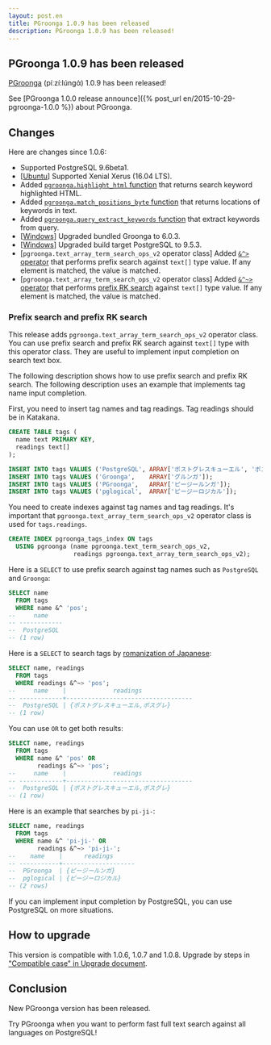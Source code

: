 ```yaml
---
layout: post.en
title: PGroonga 1.0.9 has been released
description: PGroonga 1.0.9 has been released!
---
```


## PGroonga 1.0.9 has been released

[PGroonga](http://pgroonga.github.io/) (píːzí:lúnɡά) 1.0.9 has been released!

See [PGroonga 1.0.0 release announce]({% post_url en/2015-10-29-pgroonga-1.0.0 %}) about PGroonga.

## Changes

Here are changes since 1.0.6:

  * Supported PostgreSQL 9.6beta1.
  * [[Ubuntu](http://pgroonga.github.io/install/ubuntu.html)] Supported Xenial Xerus (16.04 LTS).
  * Added [`pgroonga.highlight_html` function](http://pgroonga.github.io/reference/functions/pgroonga-highlight-html.html) that returns search keyword highlighted HTML.
  * Added [`pgroonga.match_positions_byte` function](http://pgroonga.github.io/reference/functions/pgroonga-match-positions-byte.html) that returns locations of keywords in text.
  * Added [`pgroonga.query_extract_keywords` function](http://pgroonga.github.io/reference/functions/pgroonga-query-extract-keywords.html) that extract keywords from query.
  * [[Windows](http://pgroonga.github.io/install/windows.html)] Upgraded bundled Groonga to 6.0.3.
  * [[Windows](http://pgroonga.github.io/install/windows.html)] Upgraded build target PostgreSQL to 9.5.3.
  * [`pgroonga.text_array_term_search_ops_v2` operator class] Added [`&^>` operator](http://pgroonga.github.io/reference/operators/prefix-search-contain-v2.html)  that performs prefix search against `text[]` type value. If any element is matched, the value is matched.
  * [`pgroonga.text_array_term_search_ops_v2` operator class] Added [`&^~>` operator](http://pgroonga.github.io/reference/operators/prefix-rk-search-contain-v2.html) that performs [prefix RK search](http://groonga.org/docs/reference/operations/prefix_rk_search.html) against `text[]` type value. If any element is matched, the value is matched.

### Prefix search and prefix RK search

This release adds `pgroonga.text_array_term_search_ops_v2` operator class. You can use prefix search and prefix RK search against `text[]` type with this operator class. They are useful to implement input completion on search text box.

The following description shows how to use prefix search and prefix RK search. The following description uses an example that implements tag name input completion.

First, you need to insert tag names and tag readings. Tag readings should be in Katakana.

```sql
CREATE TABLE tags (
  name text PRIMARY KEY,
  readings text[]
);

INSERT INTO tags VALUES ('PostgreSQL', ARRAY['ポストグレスキューエル', 'ポスグレ']);
INSERT INTO tags VALUES ('Groonga',    ARRAY['グルンガ']);
INSERT INTO tags VALUES ('PGroonga',   ARRAY['ピージールンガ']);
INSERT INTO tags VALUES ('pglogical',  ARRAY['ピージーロジカル']);
```

You need to create indexes against tag names and tag readings. It's important that `pgroonga.text_array_term_search_ops_v2` operator class is used for `tags.readings`.

```sql
CREATE INDEX pgroonga_tags_index ON tags
  USING pgroonga (name pgroonga.text_term_search_ops_v2,
                  readings pgroonga.text_array_term_search_ops_v2);
```

Here is a `SELECT` to use prefix search against tag names such as `PostgreSQL` and `Groonga`:

```sql
SELECT name
  FROM tags
  WHERE name &^ 'pos';
--     name    
-- ------------
--  PostgreSQL
-- (1 row)
```

Here is a `SELECT` to search tags by [romanization of Japanese](https://en.wikipedia.org/wiki/Romanization_of_Japanese):

```sql
SELECT name, readings
  FROM tags
  WHERE readings &^~> 'pos';
--     name    |             readings              
-- ------------+-----------------------------------
--  PostgreSQL | {ポストグレスキューエル,ポスグレ}
-- (1 row)
```

You can use `OR` to get both results:

```sql
SELECT name, readings
  FROM tags
  WHERE name &^ 'pos' OR
        readings &^~> 'pos';
--     name    |             readings              
-- ------------+-----------------------------------
--  PostgreSQL | {ポストグレスキューエル,ポスグレ}
-- (1 row)
```

Here is an example that searches by `pi-ji-`:

```sql
SELECT name, readings
  FROM tags
  WHERE name &^ 'pi-ji-' OR
        readings &^~> 'pi-ji-';
--    name    |      readings      
-- -----------+--------------------
--  PGroonga  | {ピージールンガ}
--  pglogical | {ピージーロジカル}
-- (2 rows)
```

If you can implement input completion by PostgreSQL, you can use PostgreSQL on more situations.

## How to upgrade

This version is compatible with 1.0.6, 1.0.7 and 1.0.8. Upgrade by steps in ["Compatible case" in Upgrade document](http://pgroonga.github.io/upgrade/#compatible-case).

## Conclusion

New PGroonga version has been released.

Try PGroonga when you want to perform fast full text search against all languages on PostgreSQL!
